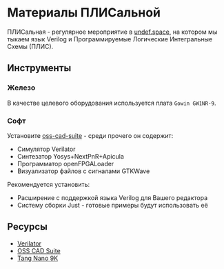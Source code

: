 # Материалы ПЛИСальной
ПЛИСальная - регулярное мероприятие в [undef.space](https://undef.club), на
котором мы тыкаем язык Verilog и Программируемые Логические Интегральные Схемы
(ПЛИС).

## Инструменты

### Железо
В качестве целевого оборудования используется плата `Gowin GW1NR-9`.

### Софт
Установите [oss-cad-suite](https://github.com/YosysHQ/oss-cad-suite-build) -
среди прочего он содержит:
  - Симулятор Verilator
  - Синтезатор Yosys+NextPnR+Apicula
  - Программатор openFPGALoader
  - Визуализатор файлов с сигналами GTKWave

Рекомендуется установить:
  - Расширение с поддержкой языка Verilog для Вашего редактора
  - Систему сборки Just - готовые примеры будут использовать её

## Ресурсы
  - [Verilator](https://verilator.org/)
  - [OSS CAD Suite](https://github.com/YosysHQ/oss-cad-suite-build)
  - [Tang Nano 9K](https://wiki.sipeed.com/hardware/en/tang/Tang-Nano-9K/Nano-9K.html)

